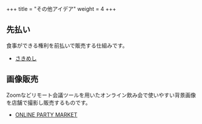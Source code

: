 +++
title = "その他アイデア"
weight = 4
+++

## 先払い

食事ができる権利を前払いで販売する仕組みです。

- [さきめし](https://peraichi.com/landing_pages/view/sakimeshi)

## 画像販売

Zoomなどリモート会議ツールを用いたオンライン飲み会で使いやすい背景画像を店舗で撮影し販売するものです。

- [ONLINE PARTY MARKET](https://tsurezure.theshop.jp/)
